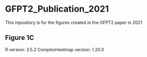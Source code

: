 # GFPT2_Publication_2021
This repository is for the figures created in the GFPT2 paper in 2021

## Figure 1C
R version: 3.5.2
ComplexHeatmap version: 1.20.0
